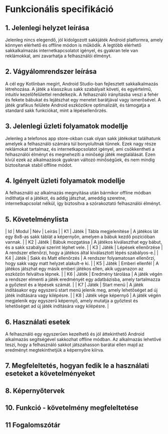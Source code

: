 # Funkcionális specifikáció
## 1. Jelenlegi helyzet leírása

Jelenleg nincs elegendő, jól kidolgozott sakkjáték Android platformra, amely könnyen elérhető és offline módon is működik. A legtöbb elérhető sakkalkalmazás internetkapcsolatot igényel, és gyakran tele van reklámokkal, ami zavarhatja a felhasználói élményt.

## 2. Vágyálomrendszer leírása

A cél egy Kotlinban megírt, Android Studio-ban fejlesztett sakkalkalmazás létrehozása. A játék a klasszikus sakk szabályait követi, és egyértelmű, intuitív kezelőfelülettel rendelkezik. A felhasználó irányításba veszi a fehér és fekete bábukat és lejátszhat egy menetet barátjával vagy ismerősével. A játék grafikus felülete Android eszközökre optimalizált, és támogatja a standard sakk funkciókat, mint a lépésellenőrzés.

## 3. Jelenlegi üzleti folyamatok modellje

Jelenleg a telefonos app store-okban csak olyan sakk játékokat találhatunk amelyek a felhasználó számára túl bonyolultnak tűnnek.
Ezek nagy része reklámokat tartalmaz, és internetkapcsolatot igényel, ami csökkentheti a felhasználói élményt és megnehezíti a minőségi játék megtalálását. Ezen kívül ezek az alkalmazások gyakran változó minőségűek, és nem mindig biztosítanak stabil offline módot.

## 4. Igényelt üzleti folyamatok modellje

A felhasználó az alkalmazás megnyitása után bármikor offline módban indíthatja el a játékot, és addig játszhat, ameddig szeretne, internetkapcsolat nélkül, így biztosítva a szórakoztató felhasználói élményt.

## 5. Követelménylista

| Id | Modul | Név | Leírás |
| K1 | Játék | Tábla megjelenítése | A játékos lát egy 8x8-as sakk táblát a képernyőn, amelyen a bábuk kezdő pozícióban vannak. |
| K2 | Játék | Bábuk mozgatása | A játékos kiválaszthat egy bábut, és a sakk szabályai szerint léphet vele. |
| K3 | Játék | Lépések ellenőrzése | A rendszer ellenőrzi, hogy a játékos által kiválasztott lépés szabályos-e.|
| K4 | Játék | Sakk és Matt ellenőrzés | A rendszer folyamatosan ellenőrzi, hogy sakk vagy matt helyzet alakult-e ki. |
| K5 | Játék | Emberi ellenfél | A játékos játszhat egy másik emberi játékos ellen, akik ugyanazon az eszközön felváltva lépnek. |
| K6 | Játék | Eredmény tárolása | A játék végén a rendszer elmenti a játék eredményét egy adatbázisba, amely tartalmazza a győztest és a lépések számát. |
| K7 | Játék | Start menü | A játék indításakor egy egyszerű start menü jelenik meg, amely lehetőséget ad új játék indítására vagy kilépésre. |
| K8 | Játék vége képernyő | A játék végén megjelenik egy egyszerű képernyő, amely mutatja a győztest és lehetőséget ad új játék indítására vagy kilépésre. |

## 6. Használati esetek

A felhasználó egy egyszerűen kezelhető és jól áttekinthető Android alkalmazás segítségével sakkozhat offline módban. Az alkalmazás lehetővé teszi, hogy a felhasználó sakkot játszahasson barátai ellen majd az eredményt megtekinthetjük a képernyőre kiírva.

## 7. Megfeleltetés, hogyan fedik le a használati eseteket a követelményeket


## 8. Képernyőtervek


## 10. Funkció - követelmény megfeleltetése


## 11 Fogalomszótár





